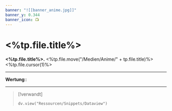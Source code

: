 ```yaml
---
banner: "![[banner_anime.jpg]]"
banner_y: 0.344
banner_icon: 📺
---
```


# <%tp.file.title%>


**<%tp.file.title%>.** <%tp.file.move("/Medien/Anime/" + tp.file.title)%><%tp.file.cursor(1)%>

---

**Wertung**:: 

---

> [!verwandt]
> ```dataviewjs
> dv.view("Ressourcen/Snippets/Dataview")
> ```